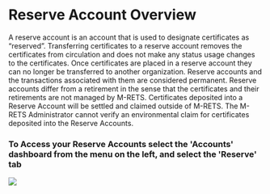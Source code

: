 # Reserve Account Overview

A reserve account is an account that is used to designate certificates as “reserved”. Transferring certificates to a reserve account removes the certificates from circulation and does not make any status usage changes to the certificates. Once certificates are placed in a reserve account they can no longer be transferred to another organization. Reserve accounts and the transactions associated with them are considered permanent. Reserve accounts differ from a retirement in the sense that the certificates and their retirements are not managed by M-RETS. Certificates deposited into a Reserve Account will be settled and claimed outside of M-RETS. The M-RETS Administrator cannot verify an environmental claim for certificates deposited into the Reserve Accounts. 

### To Access your Reserve Accounts select the 'Accounts' dashboard from the menu on the left, and select the 'Reserve' tab
![](https://github.com/mrets/photos/blob/7cce35845702ebf594033346973eb4e6554b701e/Reserve_Account1.png?raw=true)
